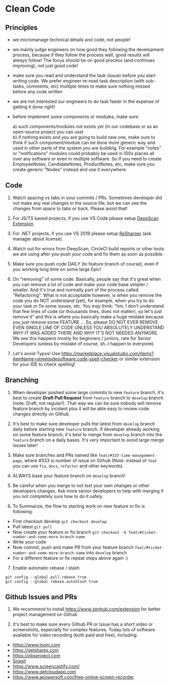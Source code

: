 # Clean Code

## Principles

- we micromanage technical details and code, not people!

- we mainly judge engineers on how good they following the development process, because if they follow the process well, good results will always follow! The focus should be on good process (and continues improving), not just good code!

- make sure you read and understand the task (issue) before you start writing code. We prefer engineer re-read task description (with sub-tasks, comments, etc) multiple times to make sure nothing missed before any code written

- we are not interested our engineers to do task faster in the expense of getting it done right!

- before implement some components or modules, make sure:

  a) such components/modules not exists yet (in our codebase or as an open-source project you can use)  
  b) if nothing exists and you are going to build new one, make sure to think if such component/module can be done more generic way and used in other parts of the system you are building. For example "notes" or "notifications" modules could probably be used in 100x places all over any software or even in multiple software. So if you need to create EmployeeNotes, CandidateNotes, ProductNotes, etc, make sure you create generic "Nodes" instead and use it everywhere.
  
## Code

1) Watch spacing vs tabs in your commits / PRs. Sometimes developer did not make any real changes in the source file, but we can see the changes from space to tabs or back. Please avoid that!

2) For JS/TS based projects, if you use VS Code please setup [DeepScan Extension](https://marketplace.visualstudio.com/items?itemName=DeepScan.vscode-deepscan).

3) For .NET projects, if you use VS 2019 please setup [ReSharper](https://www.jetbrains.com/resharper) (ask manager about license).

4) Watch out for errors from DeepScan, CircleCI build reports or other tools we are using after you push your code and fix them as soon as possible.

5) Make sure you push code DAILY (to feature branch of course), even if you working long time on some large Epic!

6) On "removing" of some code. Basically, people say that it's great when you can remove a lot of code and make your code base simpler / smaller. And it's true and normally part of the process called "Refactoring". What is not acceptable however, is when you remove the code you do NOT understand (yet), for example, when you try to do your task or fix some issues, etc. You may think: "hm, I don't understand that few lines of code (or thousands lines, does not matter), so let's just remove it" and this is where you basically make a huge mistake because you just remove some FEATURE ... So, please DO NOT EVER REMOVE EVEN SINGLE LINE OF CODE UNLESS YOU ABSOLUTELY UNDERSTAND WHY IT WAS ADDED THERE AND WHY IT'S NOT NEEDED ANYMORE. We see this happens mostly for beginners / juniors, rare for Senior Developers (unless by mistake of course, sh..t happen to everyone).

7) Let's avoid Typos! Use https://marketplace.visualstudio.com/items?itemName=streetsidesoftware.code-spell-checker or similar extension for your IDE to check spelling! 

## Branching

1) When developer pushed some large commits to new `feature` branch, it's best to create **Draft Pull Request** from `feature` branch to `develop` branch (note: Draft, not regular!). That way we can be sure nobody will remove feature branch by incident plus it will be able easy to review code changes directly on Github.

2) It's best to make sure developer pulls the latest from `develop` branch daily before starting new `feature` branch. If developer already working on some feature branch, it's best to merge from `develop` branch into the `feature` branch on a daily bases. It's very important to avoid large merge issues later!

3) Make sure branches and PRs named like `feat/#333-time-management-page`, where #333 is number of issue on Github (Note: instead of `feat` you can use `fix`, `docs`, `refactor` and other keywords).

4) ALWAYS base your feature branch on `develop` branch!

5) Be careful when you merge to not lost your own changes or other developers changes. Ask more senior developers to help with merging if you not completely sure how to do it safely.

6) To Summarize, the flow to starting work on new feature or fix is following:

 - First checkout develop `git checkout develop`
 - Pull latest `git pull`
 - Now create your feature or fix branch `git checkout -b feat/#ticket-number-and-some-more-branch-name`
 - Write your code
 - Now commit, push and make PR from your feature branch `feat/#ticket-number-and-some-more-branch-name` into `develop` branch
 - For a different feature or fix repeat steps above again :)

7) Enable automatic rebase / stash

`git config --global pull.rebase true`  
`git config --global rebase.autoStash true`

## Github Issues and PRs

1) We recommend to install https://www.zenhub.com/extension for better project management on Github

2) It's best to make sure every Github PR or Issue has a short video or screenshots, especially for complex features. Today lots of software available for video recording (both paid and free), including:
- https://www.loom.com
- https://getsharex.com
- https://obsproject.com
- [Snagit](https://www.techsmith.com/screen-capture.html)
- https://www.screencastify.com/
- https://www.getcloudapp.com
- https://www.apowersoft.com/free-online-screen-recorder

